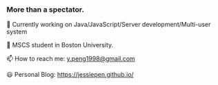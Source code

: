 ### More than a spectator.

🔭 Currently working on Java/JavaScript/Server development/Multi-user system


🌱 MSCS student in Boston University. 


📫 How to reach me: y.peng1998@gmail.com


😃 Personal Blog: https://jessiepen.github.io/
